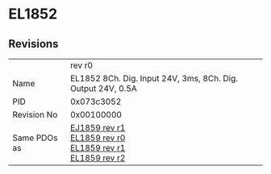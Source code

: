 # EL1852

## Revisions
<table>
<tr>
<td></td>
<td>rev r0</td>
</tr>
<tr>
<td>Name</td>
<td>EL1852 8Ch. Dig. Input 24V, 3ms, 8Ch. Dig. Output 24V, 0.5A</td>
</tr>
<tr>
<td>PID</td>
<td>0x073c3052</td>
</tr>
<tr>
<td>Revision No</td>
<td>0x00100000</td>
</tr>
<tr>
<td>Same PDOs as</td>
<td><a href="EJ1859.md">EJ1859 rev r1</a><br/><a href="EL1859.md">EL1859 rev r0</a><br/><a href="EL1859.md">EL1859 rev r1</a><br/><a href="EL1859.md">EL1859 rev r2</a></td>
</tr>
</table>
